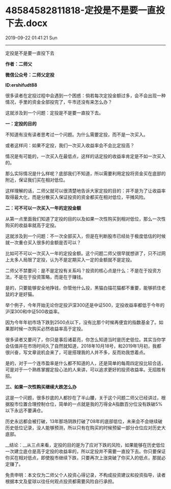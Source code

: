# 48584582811818-定投是不是要一直投下去.docx

2019-09-22 01:41:21 Sun

----

定投是不是要一直投下去

__作者：二师父__

__微信公众号：二师父定投__

__ID:ershifudt88__

很多读者在定投过程中会遇到一个困惑：倘若每次定投金额过多，会不会出现一种情况，手里的资金全部投完了，牛市还没有来怎么办？

这就涉及到一个问题：定投是不是要一直投下去。

__一：定投的目的__

不知道有没有读者思考过一个问题。为什么需要定投，而不是一次买入。

或者这样问：如果不定投，我们一次买入收益率会不会比定投高？

情况是有可能的，一次买入在最低点，这样的话定投的收益率肯定是不如一次买入的。

那么实际情况是什么样呢？底部我们不知道，所以需要利用定投将资金买在底部的附近，保证我们买在相对低位。

这样理解的话，二师父就可以很清楚地告诉大家定投的目的：并不是为了让收益率取得最大化，而是分散买入保证投资的资金都买在相对低位，平摊风险。

__二：可不可以一次买入一年的定投金额__

从第一点里面我们知道了定投的目的以及如果一次性购买到相对低位，那么一次性购买的收益率就高于定投。

这就涉及到一个问题：不一次全部买入，但是在判断股市已经处于极度低估的时候就一次重仓买入很多的金额是否可以？

比如可不可以一次买入一年的定投金额。这个问题二师父很早就想讲了，只不过网上太多人局限了定投，认为不是定期买入一定的金额就不是定投。

二师父不禁要问：是不是定投有关系吗？投资的核心点是什么：不是在于投资方法，不是在于投资策略，而是在于赚钱。

是的，只要能够安全地挣钱，你管他什么投，黑猫白描花猫都不重要，能够抓住老鼠的才是好猫。

举个例子，今年开始无论你定投沪深300还是中证500，定投收益率都低于今年的沪深300和中证500收益率。

因为今年年初市场下跌到2500点以下，没有比那个时候再便宜的指数基金了。如果那时候一次购买必然收益率高于定投。

很多读者又要问了，你只是事后诸葛亮，你怎么知道当时是历史低位。其实当你学会估值并在市场时间久了自然就知道，2018年10月18号，和2019年1月初，我都很兴奋，写文章说机会来了，可是搭理我的人并不多，反而劝我悠着点。

是的，对于一个连市盈率是什么都不知道的人，还是简单的每周四定投比较合适，可是对于一个熟练掌握定投心法的人来讲，可以追求更好的投资收益率。无招胜有招。

__三、如果一次性购买继续大跌怎么办__

这是一个问题，很多抄底的人都抄在了半山腰，关于这个问题二师父已经讲过，根据股市位置合理控制仓位，简单的一点就是我的万得全A指数百分位没有跌破5%以下永远不要满仓。

历史永远都会被打破，13年那场阴跌打破了08年的底部低位，未来会不会继续破历史低位记录，没人能够预测，所以只有在购买的时候预留一部分仓位应对历史大底部。

__结论：__从三点来看，定投的目的是为了应对下跌的风险，如果能够在历史低位一次建立底仓是高于定投的收益率的，所以定投并不需要一直投下去。你只要保证你买在相对低点，即使股市继续下跌，只要再次上涨突破了你买入的低点，那就必定赚了。

免责申明：本文仅为二师父个人投资心得记录，不构成投资建议和投资指导，读者根据本文及星球以往任何观点投资都需要风险自行承担。

